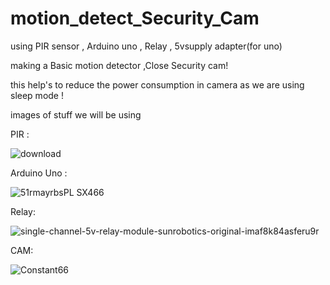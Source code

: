 # motion_detect_Security_Cam


using PIR sensor , Arduino uno , Relay , 5vsupply adapter(for uno) 

making a Basic motion detector ,Close Security cam!

this help's to reduce the power consumption in camera as we are using sleep mode !

images of stuff we will be using 

PIR :

![download](https://user-images.githubusercontent.com/32512281/73091784-2bc3f080-3f01-11ea-93ce-dcb2aa1d6f05.jpg)

Arduino Uno :

![51rmayrbsPL _SX466_](https://user-images.githubusercontent.com/32512281/73091855-4eeea000-3f01-11ea-9018-a574df9ada5f.jpg)


Relay:


![single-channel-5v-relay-module-sunrobotics-original-imaf8k84asferu9r](https://user-images.githubusercontent.com/32512281/73091850-4dbd7300-3f01-11ea-9faf-8e9b0b0fb83f.jpeg)

CAM:


![Constant66](https://user-images.githubusercontent.com/32512281/73091847-4b5b1900-3f01-11ea-80eb-3db67531f663.gif)




